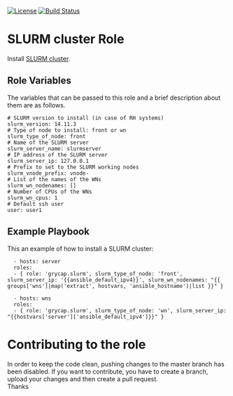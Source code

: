 [![License](https://img.shields.io/badge/license-Apache%202-blue.svg)](https://www.apache.org/licenses/LICENSE-2.0)
[![Build Status](https://travis-ci.org/grycap/ansible-role-slurm.svg?branch=master)](https://travis-ci.org/grycap/ansible-role-slurm)

SLURM cluster Role
=======================

Install [SLURM cluster](http://slurm.schedmd.com/).

Role Variables
--------------

The variables that can be passed to this role and a brief description about them are as follows.

	# SLURM version to install (in case of RH systems)
	slurm_version: 14.11.3
	# Type of node to install: front or wn
	slurm_type_of_node: front
	# Name of the SLURM server
	slurm_server_name: slurmserver
	# IP address of the SLURM server
	slurm_server_ip: 127.0.0.1
	# Prefix to set to the SLURM working nodes
	slurm_vnode_prefix: vnode-
	# List of the names of the WNs
	slurm_wn_nodenames: []
	# Number of CPUs of the WNs
	slurm_wn_cpus: 1
	# Default ssh user
	user: user1

Example Playbook
----------------

This an example of how to install a SLURM cluster:
```
  - hosts: server
  roles:
  - { role: 'grycap.slurm', slurm_type_of_node: 'front', slurm_server_ip: '{{ansible_default_ipv4}}', slurm_wn_nodenames: "{{ groups['wns']|map('extract', hostvars, 'ansible_hostname')|list }}" }
```
```
  - hosts: wns
  roles:
  - { role: 'grycap.slurm', slurm_type_of_node: 'wn', slurm_server_ip: "{{hostvars['server']['ansible_default_ipv4']}}" }
```
Contributing to the role
========================
In order to keep the code clean, pushing changes to the master branch has been disabled. If you want to contribute, you have to create a branch, upload your changes and then create a pull request.  
Thanks
